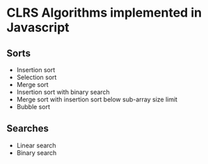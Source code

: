 CLRS Algorithms implemented in Javascript
=========================================

Sorts
-----
- Insertion sort
- Selection sort
- Merge sort
- Insertion sort with binary search
- Merge sort with insertion sort below sub-array size limit
- Bubble sort

Searches
--------
- Linear search
- Binary search
